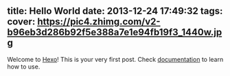 title: Hello World
date: 2013-12-24 17:49:32
tags:
cover: https://pic4.zhimg.com/v2-b96eb3d286b92f5e388a7e1e94fb19f3_1440w.jpg
---

Welcome to [Hexo](http://zespia.tw/hexo)! This is your very first post. Check [documentation](http://zespia.tw/hexo/docs) to learn how to use.
